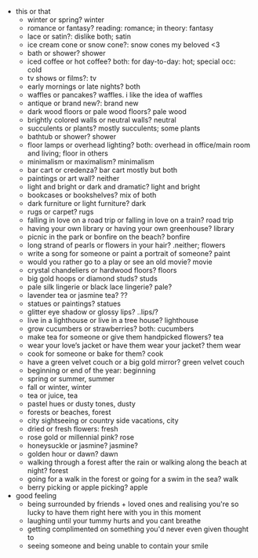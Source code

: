 - this or that
	- winter or spring? winter
	- romance or fantasy? reading: romance; in theory: fantasy
	- lace or satin?: dislike both; satin
	- ice cream cone or snow cone?: snow cones my beloved <3
	- bath or shower? shower
	- iced coffee or hot coffee?  both: for day-to-day: hot; special occ: cold
	- tv shows or films?: tv
	- early mornings or late nights? both
	- waffles or pancakes? waffles. i like the idea of waffles
	- antique or brand new?: brand new
	- dark wood floors or pale wood floors? pale wood
	- brightly colored walls or neutral walls? neutral
	- succulents or plants? mostly succulents; some plants
	- bathtub or shower? shower
	- floor lamps or overhead lighting? both: overhead in office/main room and living; floor in others
	- minimalism or maximalism? minimalism
	- bar cart or credenza? bar cart mostly but both
	- paintings or art wall? neither
	- light and bright or dark and dramatic? light and bright
	- bookcases or bookshelves? mix of both
	- dark furniture or light furniture? dark
	- rugs or carpet? rugs
	- falling in love on a road trip or falling in love on a train? road trip
	- having your own library or having your own greenhouse? library
	- picnic in the park or bonfire on the beach? bonfire
	- long strand of pearls or flowers in your hair? .neither; flowers
	- write a song for someone or paint a portrait of someone? paint
	- would you rather go to a play or see an old movie? movie
	- crystal chandeliers or hardwood floors? floors
	- big gold hoops or diamond studs? studs
	- pale silk lingerie or black lace lingerie? pale?
	- lavender tea or jasmine tea? ??
	- statues or paintings? statues
	- glitter eye shadow or glossy lips? ..lips/?
	- live in a lighthouse or live in a tree house? lighthouse
	- grow cucumbers or strawberries? both: cucumbers
	- make tea for someone or give them handpicked flowers? tea
	- wear your love’s jacket or have them wear your jacket? them wear
	- cook for someone or bake for them? cook
	- have a green velvet couch or a big gold mirror? green velvet couch
	- beginning or end of the year: beginning
	- spring or summer, summer
	- fall or winter, winter
	- tea or juice, tea
	- pastel hues or dusty tones, dusty
	- forests or beaches, forest
	- city sightseeing or country side vacations, city
	- dried or fresh flowers: fresh
	- rose gold or millennial pink? rose
	- honeysuckle or jasmine? jasmine?
	- golden hour or dawn? dawn
	- walking through a forest after the rain or walking along the beach at night? forest
	- going for a walk in the forest or going for a swim in the sea? walk
	- berry picking or apple picking? apple
- good feeling
	- being surrounded by friends + loved ones and realising you're so lucky to have them right here with you in this moment
	- laughing until your tummy hurts and you cant breathe
	- getting complimented on something you'd never even given thought to
	- seeing someone and being unable to contain your smile